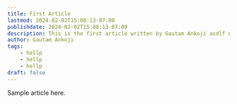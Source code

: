 ```yaml
---
title: First Article
lastmod: 2024-02-02T15:08:13-07:00
publishdate: 2024-02-02T15:08:13-07:00
description: This is the first article written by Gautam Ankoji asdlf nlsdflkasdm flsadflksd fsmdfl msadflmsdlf msadlfmmsldfm lsdflsa dmflsdafm lasmdfl 
author: Gautam Ankoji
tags:
    - hellp
    - hellp
    - hellp
draft: false
---
```


Sample article here.
